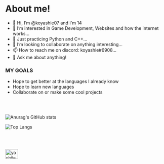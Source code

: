 About me!
==========

- 👋 Hi, I’m @koyashie07 and I'm 14
- 👀 I’m interested in Game Development, Websites and how the internet works...
- 🌱 Just practicing Python and C++...
- 💞️ I’m looking to collaborate on anything interesting...
- 📫 How to reach me on discord: koyashie#6908...
- 💬 Ask me about anything!




### MY GOALS ###

 - Hope to get better at the languages I already know
 - Hope to learn new languages
 - Collaborate on or make some cool projects

<br/><br/>

![Anurag's GitHub stats](https://github-readme-stats.vercel.app/api?username=koyashie07&theme=tokyonight&show_icons=true)


![Top Langs](https://github-readme-stats.vercel.app/api/top-langs/?username=koyashie07&layout=compact&theme=tokyonight)


<br/><br/>

<p align="left">
<a href="https://instagram.com/yoshiiee._" target="blank"><img align="center" src="https://raw.githubusercontent.com/rahuldkjain/github-profile-readme-generator/master/src/images/icons/Social/instagram.svg" alt="yoshiiee._" height="30" width="40" /></a>
</p>
